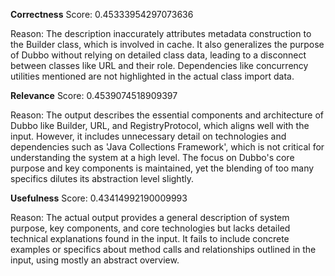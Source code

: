 **Correctness**
Score: 0.45333954297073636

Reason: The description inaccurately attributes metadata construction to the Builder class, which is involved in cache. It also generalizes the purpose of Dubbo without relying on detailed class data, leading to a disconnect between classes like URL and 
their role. Dependencies like concurrency utilities mentioned are not highlighted in the actual class import data.

**Relevance**
Score: 0.4539074518909397

Reason: The output describes the essential components and architecture of Dubbo like Builder, URL, and RegistryProtocol, which aligns well with the input. However, it includes unnecessary detail on technologies and dependencies such as 'Java Collections 
Framework', which is not critical for understanding the system at a high level. The focus on Dubbo's core purpose and key components is maintained, yet the blending of too many specifics dilutes its abstraction level slightly.

**Usefulness**
Score: 0.43414992190009993

Reason: The actual output provides a general description of system purpose, key components, and core technologies but lacks detailed technical explanations found in the input. It fails to include concrete examples or specifics about method calls and 
relationships outlined in the input, using mostly an abstract overview.